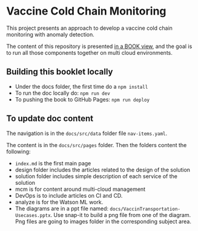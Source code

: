 # Vaccine Cold Chain Monitoring

This project presents an approach to develop a vaccine cold chain monitoring with anomaly detection.

The content of this repository is presented [in a BOOK view](https://ibm-cloud-architecture.github.io/vaccine-solution-main/), and the goal is to run all those components together on multi cloud environments.

## Building this booklet locally

* Under the docs folder, the first time do a `npm install`
* To run the doc locally do: `npm run dev`
* To pushing the book to GitHub Pages: `npm run deploy`

## To update doc content

The navigation is in the `docs/src/data` folder file `nav-items.yaml`.

The content is in the `docs/src/pages` folder. Then the folders content the following:

* `index.md` is the first main page
* design folder includes the articles related to the design of the solution
* solution folder includes simple description of each service of the solution
* mcm is for content around multi-cloud management
* DevOps is to include articles on CI and CD.
* analyze is for the Watson ML work.
* The diagrams are in a ppt file named: `docs/VaccinTransportation-Usecases.pptx`. Use snap-it to build a png file from one of the diagram. Png files are going to images folder in the corresponding subject area.
